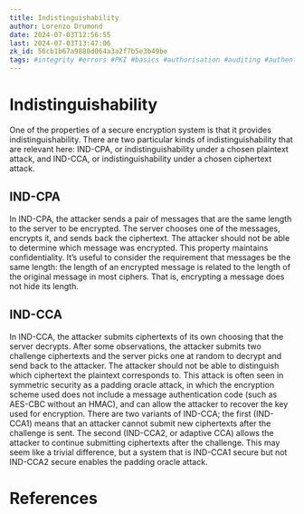 ```yaml
---
title: Indistinguishability
author: Lorenzo Drumond
date: 2024-07-03T12:56:55
last: 2024-07-03T13:47:06
zk_id: 56cb1b67a9880d064a3a2f7b5e3b49be
tags: #integrity #errors #PKI #basics #authorisation #auditing #authenticity #confidentiality #security #symmetric #authentication #cryptography #model
---
```



# Indistinguishability

One of the properties of a secure encryption system is that it provides indistinguishability. There are two particular kinds of indistinguishability that are relevant here: IND-CPA, or indistinguishability under a chosen plaintext attack, and IND-CCA, or indistinguishability under a chosen ciphertext attack.

## IND-CPA

In IND-CPA, the attacker sends a pair of messages that are the same length to the server to be encrypted. The server chooses one of the messages, encrypts it, and sends back the ciphertext. The attacker should not be able to determine which message was encrypted. This property maintains confidentiality. It’s useful to consider the requirement that messages be the same length: the length of an encrypted message is related to the length of the original message in most ciphers. That is, encrypting a message does not hide its length.

## IND-CCA

In IND-CCA, the attacker submits ciphertexts of its own choosing that the server decrypts. After some observations, the attacker submits two challenge ciphertexts and the server picks one at random to decrypt and send back to the attacker. The attacker should not be able to distinguish which ciphertext the plaintext corresponds to. This attack is often seen in symmetric security as a padding oracle attack, in which the encryption scheme used does not include a message authentication code (such as AES-CBC without an HMAC), and can allow the attacker to recover the key used for encryption. There are two variants of IND-CCA; the first (IND-CCA1) means that an attacker cannot submit new ciphertexts after the challenge is sent. The second (IND-CCA2, or adaptive CCA) allows the attacker to continue submitting ciphertexts after the challenge. This may seem like a trivial difference, but a system that is IND-CCA1 secure but not IND-CCA2 secure enables the padding oracle attack.

# References
